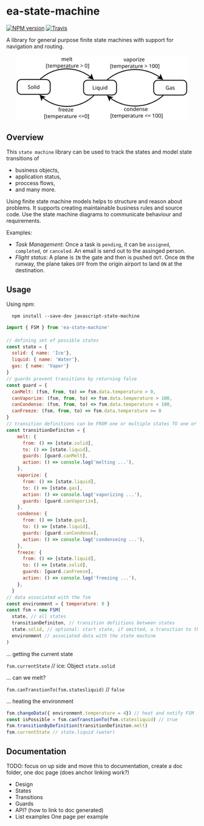 # ea-state-machine
[![NPM version](https://img.shields.io/npm/v/ea-state-machine.svg)](https://www.npmjs.org/package/ea-state-machine)
[![Travis](https://img.shields.io/travis/eascientific/ea-state-machine/master.svg)](https://travis-ci.org/eascientific/ea-state-machine)

A library for general purpose finite state machines with support for navigation and routing.

<center>
  <img src="./doc/statemachine-matter.svg" width="450px">
</center>

## Overview

This `state machine` library can be used to track the states and model state transitions of 
  - business objects,
  - application status,
  - proccess flows,
  - and many more.

Using finite state machine models helps to structure and reason about problems. It supports creating maintainable business rules and source code.
Use the state machine diagrams to communicate behaviour and requirements.

Examples:
  - *Task Management*: Once a task is `pending`, it can be `assigned`, `completed`, or `canceled`. An email is send out to the assinged person.
  - *Flight status*: A plane is `IN` the gate and then is pushed `OUT`. Once `ON` the runway, the plane takes `OFF` from the origin airport to land `ON` at the destination.

## Usage

Using npm:
```shell
  npm install --save-dev javascript-state-machine
```
```js
import { FSM } from 'ea-state-machine'

// defining set of possible states
const state = {
  solid: { name: 'Ice'},
  liquid: { name: 'Water'},
  gas: { name: 'Vapor'}
}
// guards prevent transitions by returning false
const guard = {
  canMelt: (fsm, from, to) => fsm.data.temperature > 0,
  canVaporize: (fsm, from, to) => fsm.data.temperature > 100,
  canCondense: (fsm, from, to) => fsm.data.temperature < 100,
  canFreeze: (fsm, from, to) => fsm.data.temperature >= 0
}
// transition definitions can be FROM one or multiple states TO one or many
const transitionDefiniton = {
    melt: {
      from: () => [state.solid],
      to: () => [state.liquid],
      guards: [guard.canMelt],
      action: () => console.log('melting ...'),
    },
    vaporize: {
      from: () => [state.liquid],
      to: () => [state.gas],
      action: () => console.log('vaporizing ...'),
      guards: [guard.canVaporize],
    },
    condense: {
      from: () => [state.gas],
      to: () => [state.liquid],
      guards: [guard.canCondense],
      action: () => console.log('condenseing ...'),
    },
    freeze: {
      from: () => [state.liquid],
      to: () => [state.solid],
      guards: [guard.canFreeze],
      action: () => console.log('freezing ...'),
    },
  }
// data associated with the fsm
const environment = { temperature: 0 }
const fsm = new FSM(
  state, // all states
  transitionDefiniton, // transition defiitions between states
  state.solid, // optional: start state, if omitted, a transition to the first state needs to happen
  environment // associated data with the state machine
)
```
... getting the current state

`fsm.currentState` // ice: Object `state.solid`

... can we melt?

`fsm.canTranstionTo(fsm.statesliquid)` // `false`

... heating the environment
```js
fsm.changeData({ environment.temperature = 4}) // heat and notify FSM 
const isPossible = fsm.canTranstionTo(fsm.statesliquid) // true
fsm.transitionByDefinition(transitionDefiniton.melt)
fsm.currentState // state.liquid (water)
```

## Documentation


TODO: focus on up side and move this to documentation, create a doc folder, 
one doc page (does anchor linking work?)
 - Design
 - States
 - Transitions
 - Guards
 - API? (how to link to doc generated)
 - List examples
One page per example

